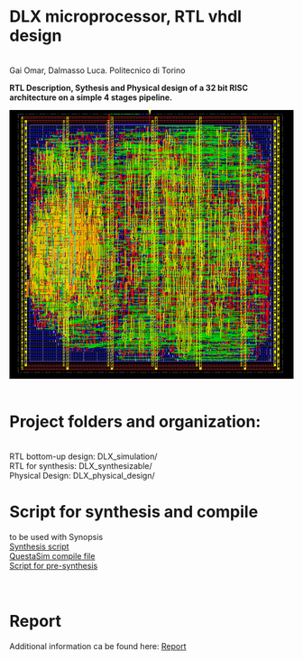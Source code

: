 # DLX microprocessor, RTL vhdl design

<br>
Gai Omar, Dalmasso Luca. Politecnico di Torino

**RTL Description, Sythesis and Physical design of a 32 bit RISC architecture on a simple 4 stages pipeline.**

![DLX](DLX_physical_design/screenshots/slx_physical01.png)
<br>
<br>
# Project folders and organization:
<br>
RTL bottom-up design: DLX_simulation/ <br>
RTL for synthesis: DLX_synthesizable/ <br>
Physical Design: DLX_physical_design/
<br>

# Script for synthesis and compile
to be used with Synopsis<br>
[Synthesis script](synthesis.tcl)<br>
[QuestaSim compile file](DLX_simulation/compile)<br>
[Script for pre-synthesis](tool.sh)<br>
<br>
<br>
# Report
Additional information ca be found here:
[Report](report.pdf)
